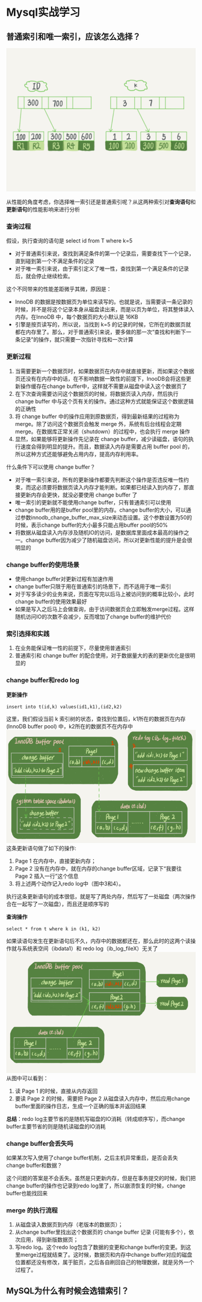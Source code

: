 # Mysql实战学习
## 普通索引和唯一索引，应该怎么选择？
![B+树索引](./pic/B+树索引.png)

从性能的角度考虑，你选择唯一索引还是普通索引呢？从这两种索引对**查询语句**和**更新语句**的性能影响来进行分析
### 查询过程
假设，执行查询的语句是 select id from T where k=5
- 对于普通索引来说，查找到满足条件的第一个记录后，需要查找下一个记录，直到碰到第一个不满足条件的记录
- 对于唯一索引来说，由于索引定义了唯一性，查找到第一个满足条件的记录后，就会停止继续检索。 
  
这个不同带来的性能差距微乎其微，原因是：
- InnoDB 的数据是按数据页为单位来读写的。也就是说，当需要读一条记录的时候，并不是将这个记录本身从磁盘读出来，而是以页为单位，将其整体读入内存。在InnoDB 中，每个数据页的大小默认是 16KB
- 引擎是按页读写的，所以说，当找到 k=5 的记录的时候，它所在的数据页就都在内存里了。那么，对于普通索引来说，要多做的那一次“查找和判断下一条记录”的操作，就只需要一次指针寻找和一次计算

### 更新过程
1. 当需要更新一个数据页时，如果数据页在内存中就直接更新，而如果这个数据页还没有在内存中的话，在不影响数据一致性的前提下，InooDB会将这些更新操作缓存在change buffer中，这样就不需要从磁盘中读入这个数据页了
2. 在下次查询需要访问这个数据页的时候，将数据页读入内存，然后执行 change buffer 中与这个页有关的操作。通过这种方式就能保证这个数据逻辑的正确性
3. 将 change buffer 中的操作应用到原数据页，得到最新结果的过程称为 merge。除了访问这个数据页会触发 merge 外，系统有后台线程会定期 merge。在数据库正常关闭（shutdown）的过程中，也会执行 merge 操作
4. 显然，如果能够将更新操作先记录在 change buffer，减少读磁盘，语句的执行速度会得到明显的提升。而且，数据读入内存是需要占用 buffer pool 的，所以这种方式还能够避免占用内存，提高内存利用率。

什么条件下可以使用 change buffer？
- 对于唯一索引来说，所有的更新操作都要先判断这个操作是否违反唯一性约束，而这必须要将数据页读入内存才能判断。如果都已经读入到内存了，那直接更新内存会更快，就没必要使用 change buffer 了
- 唯一索引的更新就不能使用change buffer，只有普通索引可以使用
- change buffer用的是buffer pool里的内存。change buffer的大小，可以通过参数innodb_change_buffer_max_size来动态设置。这个参数设置为50的时候，表示change buffer的大小最多只能占用buffer pool的50%
- 将数据从磁盘读入内存涉及随机IO的访问，是数据库里面成本最高的操作之一。change buffer因为减少了随机磁盘访问，所以对更新性能的提升是会很明显的

### change buffer的使用场景
- 使用change buffer对更新过程有加速作用
- change buffer只限于用在普通索引的场景下，而不适用于唯一索引
- 对于写多读少的业务来说，页面在写完以后马上被访问到的概率比较小，此时change buffer的使用效果最好
- 如果是写入之后马上会做查询，由于访问数据页会立即触发merge过程。这样随机访问IO的次数不会减少，反而增加了change buffer的维护代价

### 索引选择和实践
1. 在业务能保证唯一性的前提下，尽量使用普通索引
2. 普通索引和 change buffer 的配合使用，对于数据量大的表的更新优化是很明显的

### change buffer和redo log
**更新操作**
```shell
insert into t(id,k) values(id1,k1),(id2,k2)
```
这里，我们假设当前 k 索引树的状态，查找到位置后，k1所在的数据页在内存(InnoDB buffer pool) 中，k2所在的数据页不在内存中
![带changebuffer的更新过程](./pic/带changebuffer的更新过程.png)
这条更新语句做了如下的操作:
1. Page 1 在内存中，直接更新内存；
2. Page 2 没有在内存中，就在内存的change buffer区域，记录下“我要往 Page 2 插入一行”这个信息
3. 将上述两个动作记入redo log中（图中3和4）。

执行这条更新语句的成本很低，就是写了两处内存，然后写了一处磁盘（两次操作合在一起写了一次磁盘），而且还是顺序写的

**查询操作**
```shell
select * from t where k in (k1, k2)
```
如果读语句发生在更新语句后不久，内存中的数据都还在，那么此时的这两个读操作就与系统表空间（ibdata1）和 redo log（ib_log_fileX）无关了
![带changebuffer的读过程](./pic/带changebuffer的读过程.png)
从图中可以看到：
1. 读 Page 1 的时候，直接从内存返回
2. 要读 Page 2 的时候，需要把 Page 2 从磁盘读入内存中，然后应用change buffer里面的操作日志，生成一个正确的版本并返回结果

**总结**：redo log主要节省的是随机写磁盘的IO消耗（转成顺序写），而change buffer主要节省的则是随机读磁盘的IO消耗

### change buffer会丢失吗
如果某次写入使用了change buffer机制，之后主机异常重启，是否会丢失change buffer和数据？

这个问题的答案是不会丢失。虽然是只更新内存，但是在事务提交的时候，我们把change buffer的操作也记录到redo log里了，所以崩溃恢复的时候，change buffer也能找回来

### merge 的执行流程
1. 从磁盘读入数据页到内存（老版本的数据页）；
2. 从change buffer里找出这个数据页的 change buffer 记录 (可能有多个），依次应用，得到新版数据页；
3. 写redo log。这个redo log包含了数据的变更和change buffer的变更。到这里merge过程就结束了。这时候，数据页和内存中change buffer对应的磁盘位置都还没有修改，属于脏页，之后各自刷回自己的物理数据，就是另外一个过程了。

## MySQL为什么有时候会选错索引？

